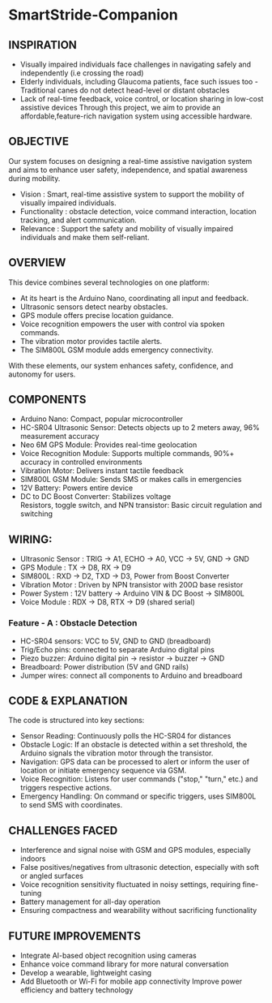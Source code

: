 # SmartStride-Companion

## INSPIRATION
- Visually impaired individuals face challenges in navigating safely and independently (i.e crossing the road)
- Elderly individuals, including Glaucoma patients, face such issues too
-Traditional canes do not detect head-level or distant obstacles
- Lack of real-time feedback, voice control, or location sharing in low-cost assistive devices
Through this project, we aim to provide an affordable,feature-rich navigation system using accessible hardware.

## OBJECTIVE
Our system focuses on designing a real-time assistive navigation system and aims to enhance user safety, independence, and spatial awareness during mobility.
* Vision : Smart, real-time assistive system to support the mobility of visually impaired individuals.
* Functionality : obstacle detection, voice command interaction, location tracking, and alert communication.
* Relevance : Support the safety and mobility of visually impaired individuals and make them self-reliant.

## OVERVIEW
This device combines several technologies on one platform:  
+ At its heart is the Arduino Nano, coordinating all input and feedback.
+ Ultrasonic sensors detect nearby obstacles.
+ GPS module offers precise location guidance. 
+ Voice recognition empowers the user with control via spoken commands. 
+ The vibration motor provides tactile alerts. 
+ The SIM800L GSM module adds emergency connectivity.

With these elements, our system enhances safety, confidence, and autonomy for users. 

## COMPONENTS
- Arduino Nano: Compact, popular microcontroller 
- HC-SR04 Ultrasonic Sensor: Detects objects up to 2 meters away, 96% measurement accuracy  
- Neo 6M GPS Module: Provides real-time geolocation  
- Voice Recognition Module: Supports multiple commands, 90%+ accuracy in controlled environments  
- Vibration Motor: Delivers instant tactile feedback  
- SIM800L GSM Module: Sends SMS or makes calls in emergencies  
- 12V Battery: Powers entire device  
- DC to DC Boost Converter: Stabilizes voltage  
Resistors, toggle switch, and NPN transistor: Basic circuit regulation and switching

## WIRING: 
* Ultrasonic Sensor : TRIG → A1, ECHO → A0, VCC → 5V, GND → GND
* GPS Module : TX → D8, RX → D9
* SIM800L : RXD → D2, TXD → D3, Power from Boost Converter
* Vibration Motor : Driven by NPN transistor with 200Ω base resistor
* Power System : 12V battery → Arduino VIN & DC Boost → SIM800L
* Voice Module : RDX → D8, RTX → D9 (shared serial)

### Feature - A : Obstacle Detection 
- HC-SR04 sensors: VCC to 5V, GND to GND (breadboard)
- Trig/Echo pins: connected to separate Arduino digital pins
- Piezo buzzer: Arduino digital pin → resistor → buzzer → GND
- Breadboard: Power distribution (5V and GND rails)
- Jumper wires: connect all components to Arduino and breadboard

## CODE & EXPLANATION
The code is structured into key sections: 
* Sensor Reading: Continuously polls the HC-SR04 for distances  
* Obstacle Logic: If an obstacle is detected within a set threshold, the Arduino signals the vibration motor through the transistor. 
* Navigation: GPS data can be processed to alert or inform the user of location or initiate emergency sequence via GSM. 
* Voice Recognition: Listens for user commands ("stop," "turn," etc.) and triggers respective actions. 
* Emergency Handling: On command or specific triggers, uses SIM800L to send SMS with coordinates. 

## CHALLENGES FACED
- Interference and signal noise with GSM and GPS modules, especially indoors
- False positives/negatives from ultrasonic detection, especially with soft or angled surfaces 
- Voice recognition sensitivity fluctuated in noisy settings, requiring fine-tuning 
- Battery management for all-day operation
- Ensuring compactness and wearability without sacrificing functionality

## FUTURE IMPROVEMENTS
+ Integrate AI-based object recognition using cameras 
+ Enhance voice command library for more natural conversation 
+ Develop a wearable, lightweight casing 
+ Add Bluetooth or Wi-Fi for mobile app connectivity  Improve power efficiency and battery technology


